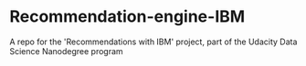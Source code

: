 # Recommendation-engine-IBM
A repo for the 'Recommendations with IBM' project, part of the Udacity Data Science Nanodegree program
